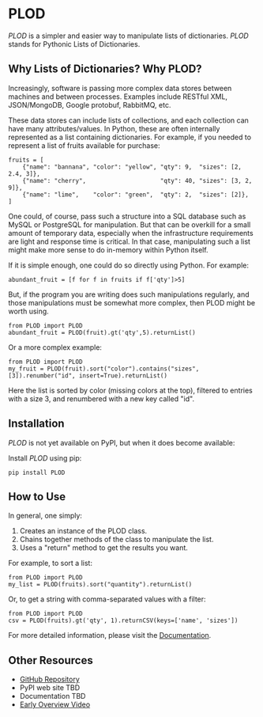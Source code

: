 PLOD
====

*PLOD* is a simpler and easier way to manipulate lists of dictionaries. *PLOD* stands for Pythonic Lists of Dictionaries.

Why Lists of Dictionaries? Why PLOD?
------------------------------------

Increasingly, software is passing more complex data stores between machines and between processes. Examples include RESTful XML, JSON/MongoDB, Google protobuf, RabbitMQ, etc.

These data stores can include lists of collections, and each collection can have many attributes/values. In Python, these are often internally represented as a list containing dictionaries. For example, if you needed to represent a list of fruits available for purchase:

    fruits = [
        {"name": "bannana", "color": "yellow", "qty": 9,  "sizes": [2, 2.4, 3]},
        {"name": "cherry",                     "qty": 40, "sizes": [3, 2, 9]},
        {"name": "lime",    "color": "green",  "qty": 2,  "sizes": [2]},
    ]

One could, of course, pass such a structure into a SQL database such as MySQL or PostgreSQL for manipulation. But that can be overkill for a small amount of temporary data, especially when the infrastructure requirements are light and response time is critical. In that case, manipulating such a list might make more sense to do in-memory within Python itself.

If it is simple enough, one could do so directly using Python. For example:

    abundant_fruit = [f for f in fruits if f['qty']>5]
   
But, if the program you are writing does such manipulations regularly, and those manipulations must be somewhat more complex, then PLOD might be worth using.

    from PLOD import PLOD
    abundant_fruit = PLOD(fruit).gt('qty',5).returnList()

Or a more complex example:

    from PLOD import PLOD
    my_fruit = PLOD(fruit).sort("color").contains("sizes", [3]).renumber("id", insert=True).returnList()
    
Here the list is sorted by color (missing colors at the top), filtered to entries with a size 3, and renumbered with a new key called "id".

Installation
------------

*PLOD* is not yet available on PyPI, but when it does become available:

Install _PLOD_ using pip:

    pip install PLOD

How to Use
----------

In general, one simply:

1. Creates an instance of the PLOD class.
2. Chains together methods of the class to manipulate the list.
3. Uses a "return" method to get the results you want.

For example, to sort a list:

    from PLOD import PLOD
    my_list = PLOD(fruits).sort("quantity").returnList()
    
Or, to get a string with comma-separated values with a filter:

    from PLOD import PLOD
    csv = PLOD(fruits).gt('qty', 1).returnCSV(keys=['name', 'sizes'])
    
For more detailed information, please visit the [Documentation](/tbd).

Other Resources
---------------

* [GitHub Repository](https://github.com/MakerReduxCorp/PLOD)
* PyPI web site TBD
* Documentation TBD
* [Early Overview Video](http://videocenter1.vtcstream.com/videos/video/3546/embed/?access_token=shr00000035466053201644252204311242298919605)

